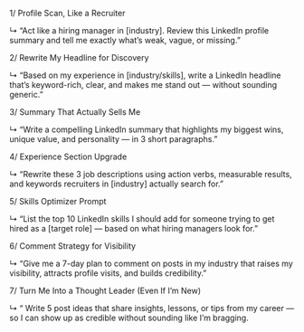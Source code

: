 1/ Profile Scan, Like a Recruiter

↳ “Act like a hiring manager in [industry]. Review this LinkedIn profile summary and tell me exactly what’s weak, vague, or missing.”


2/ Rewrite My Headline for Discovery

↳ “Based on my experience in [industry/skills], write a LinkedIn headline that’s keyword-rich, clear, and makes me stand out — without sounding generic.”


3/ Summary That Actually Sells Me

↳ “Write a compelling LinkedIn summary that highlights my biggest wins, unique value, and personality — in 3 short paragraphs.”


4/ Experience Section Upgrade

↳ “Rewrite these 3 job descriptions using action verbs, measurable results, and keywords recruiters in [industry] actually search for.”


5/ Skills Optimizer Prompt

↳ “List the top 10 LinkedIn skills I should add for someone trying to get hired as a [target role] — based on what hiring managers look for.”


6/ Comment Strategy for Visibility

↳ “Give me a 7-day plan to comment on posts in my industry that raises my visibility, attracts profile visits, and builds credibility.”


7/ Turn Me Into a Thought Leader (Even If I’m New)

↳ “ Write 5 post ideas that share insights, lessons, or tips from my career — so I can show up as credible without sounding like I’m bragging.
